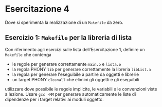 # Esercitazione 4 #

Dove si sperimenta la realizzazione di un `Makefile` da zero.

## Esercizio 1: `Makefile` per la libreria di lista ##

Con riferimento agli esercizi sulle lista dell'Esercitazione 1, definire un
`Makefile` che contenga

* le regole per generare correttamente `main.o` e `lista.o`
* la regola PHONY `lib` per generare correttamente la libreria `libList.a`
* la regola per generare l'eseguibile a partire da oggetti e librerie
* un target PHONY `cleanall` che elimini gli oggetti e gli eseguibili

utilizzare dove possibile le regole implicite, le variabili e le convenzioni
viste a lezione. Usare `gcc -MM` per generare automaticamente le liste di
dipendenze per i target relativi ai moduli oggetto.
